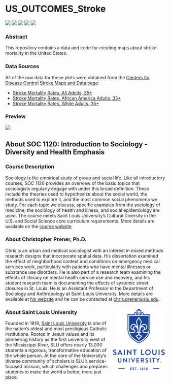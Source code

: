 # US_OUTCOMES_Stroke

[![](https://img.shields.io/badge/extent-us-red.svg)](https://github.com/slu-soc1120/template/)
[![](https://img.shields.io/badge/category-health-orange.svg)](https://github.com/slu-soc1120/template/)
[![](https://img.shields.io/github/release/slu-soc1120/template.svg?label=version)](https://github.com/slu-soc1120/template/releases)
[![](https://img.shields.io/github/last-commit/slu-soc1120/template.svg)](https://github.com/slu-soc1120/template/commits/master)
[![](https://img.shields.io/github/repo-size/slu-soc1120/template.svg)](https://github.com/slu-soc1120/template/)

### Abstract
This repository contains a data and code for creating maps about stroke mortality in the United States.

### Data Sources
All of the raw data for these plots were obtained from the [Centers for Disease Control](http://cdc.gov) [Stroke Maps and Data page](https://www.cdc.gov/stroke/maps_data.htm):

* [Stroke Mortality Rates, All Adults, 35+](https://www.cdc.gov/dhdsp/maps/national_maps/stroke_all.htm)
* [Stroke Mortality Rates, African America Adults, 35+](https://www.cdc.gov/dhdsp/maps/national_maps/stroke_blacks.htm)
* [Stroke Mortality Rates, White Adults, 35+](https://www.cdc.gov/dhdsp/maps/national_maps/stroke_whites.htm)

### Preview
![](results/stroke_all.png)

## About SOC 1120: Introduction to Sociology - Diversity and Health Emphasis
### Course Description
Sociology is the empirical study of group and social life. Like all introductory courses, SOC 1120 provides an overview of the basic topics that sociologists regularly engage with under this broad definition. These include the theories used to hypothesize about the social world, the methods used to explore it, and the most common social phenomena we study. For each topic we discuss, specific examples from the sociology of medicine, the sociology of health and illness, and social epidemiology are used. The course meets Saint Louis University’s Cultural Diversity in the U.S. and Social Science core curriculum requirements. More details are available on the [course website](https://slu-soc1120.github.io).

### About Christopher Prener, Ph.D.
Chris is an urban and medical sociologist with an interest in mixed methods research designs that incorporate spatial data. His dissertation examined the effect of neighborhood context and conditions on emergency medical services work, particularly with patients who have mental illnesses or substance use disorders. He is also part of a research team examining the effects of literacy on mental health service use and recovery, and his student research team is documenting the effects of systemic street closures in St. Louis. He is an Assistant Professor in the Department of Sociology and Anthropology at Saint Louis University. More details are available at [his website](https://chris-prener.github.io) and he can be contacted at [chris.prener@slu.edu](mailto:chris.prener@slu.edu).

### About Saint Louis University <img src="img/sluLogo.png" align="right" />
Founded in 1818, [Saint Louis University](http://wwww.slu.edu) is one of the nation’s oldest and most prestigious Catholic institutions. Rooted in Jesuit values and its pioneering history as the first university west of the Mississippi River, SLU offers nearly 13,000 students a rigorous, transformative education of the whole person. At the core of the University’s diverse community of scholars is SLU’s service-focused mission, which challenges and prepares students to make the world a better, more just place.
